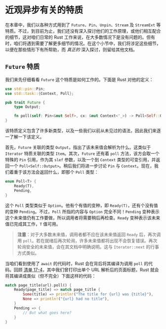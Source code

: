 # 近观异步有关的特质


在本章中，我们以各种方式用到了 `Future`、`Pin`、`Unpin`、`Stream` 及 `StreamExt` 等特质。不过，到目前为止，我们还没有深入探讨他们的工作原理，或他们相互配合的细节，这对咱们日常的 Rust 工作来说，在大多数情况下是没有问题的。但有时，咱们将遇到需要了解更多细节的情况。在这个小节中，我们将涉足这些细节，以便在那些情形下有所帮助，而 *真正的* 深入探讨，则留给其他文档。


## `Future` 特质

我们来先仔细看看 `Future` 这个特质是如何工作的。下面是 Rust 对他的定义：



```rust
use std::pin::Pin;
use std::task::{Context, Poll};

pub trait Future {
    type Output;

    fn poll(self: Pin<&mut Self>, cx: &mut Context<'_>) -> Poll<Self::Output>;
}
```


该特质定义包含了许多新类型，以及一些我们以前从未见过的语法，因此我们来逐一了解一下该定义。


首先，`Future` 关联的类型 `Output`，指出了该未来值会解析为什么。这类似于 `Iterator` 特质关联的类型 `Item`。其次，`Future` 还有着 `poll` 方法，该方会取一个特殊的 `Pin` 引用，作为其 `slef` 参数，以及一个到 `Context` 类型的可变引用，并返回一个 `Poll<Self::Output>`。稍后我们将进一步讨论 `Pin` 与 `Context`。现在，我们着重于该方法会返回什么，即那个 `Poll` 类型：


```rust
enum Poll<T> {
    Ready(T),
    Pending,
}
```

这个 `Poll` 类型类似于 `Option`。他有个有值的变种，即 `Ready(T)`，还有个没有值的变种 `Pending`。不过，`Poll` 所指的内容与 `Option` 完全不同！`Pending` 变种表示这个未来值仍有工作要做，所以调用者将需要稍后再检查。`Ready` 变种表示该未来值已完成其工作，`T` 值可用。


> **注意**：对于大多数未来值，调用者都不应在该未来值返回 `Ready` 后，再次调用 `poll`。若在就绪后再次轮询，许多未来值都将出现不会恢复错误。再次轮询安全的未来值，会在其文档中明确说明。这与 `Iterator::next` 的行事方式类似。



当咱们看到使用了 `await` 的代码时，Rust 会在背后将其编译为调用 `poll` 的代码。回顾 [清单 17-4](futures.md#listing-17-4)，其中我们曾打印出单个 URL 解析后的页面标题，Rust 就会将其编译成类似（但不完全）下面这样的代码：


```rust
match page_title(url).poll() {
    Ready(page_title) => match page_title {
        Some(title) => println!("The title for {url} was {title}"),
        None => println!("{url} had no title"),
    }
    Pending => {
        // But what goes here?
    }
}
```
